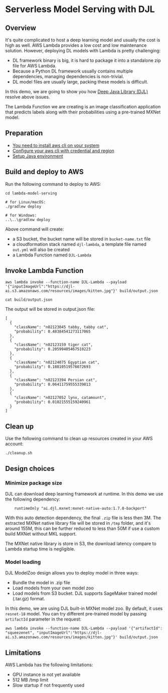 # Serverless Model Serving with DJL 

## Overview
It's quite complicated to host a deep learning model and usually the cost is high as well.
AWS Lambda provides a low cost and low maintenance solution. However, deploying DL models with Lambda is pretty challenging:
- DL framework binary is big, it is hard to package it into a standalone zip file for AWS Lambda.
- Because a Python DL framework usually contains multiple dependencies, managing dependencies is non-trivial. 
- DL model files are usually large, packing these models is difficult.

In this demo, we are going to show you how [Deep Java Library (DJL)](http://djl.ai) resolve above issues.

The Lambda Function we are creating is an image classification application that predicts labels along with their
probabilities using a pre-trained MXNet model.

## Preparation
- [You need to install aws cli on your system](https://docs.aws.amazon.com/cli/latest/userguide/install-cliv2.html)
- [Configure your aws cli with credential and region](https://docs.aws.amazon.com/cli/latest/userguide/cli-chap-configure.html#cli-quick-configuration)
- [Setup Java environment](https://github.com/deepjavalibrary/djl/blob/master/docs/development/setup.md#install-the-java-development-kit)

## Build and deploy to AWS
Run the following command to deploy to AWS:

```shell script
cd lambda-model-serving

# for Linux/macOS:
./gradlew deploy

# for Windows:
..\..\gradlew deploy
```

Above command will create:
- a S3 bucket, the bucket name will be stored in `bucket-name.txt` file 
- a cloudformation stack named `djl-lambda`, a template file named `out.yml` will also be created 
- a Lambda Function named `DJL-Lambda`

## Invoke Lambda Function 
```shell script
aws lambda invoke --function-name DJL-Lambda --payload '{"inputImageUrl":"https://djl-ai.s3.amazonaws.com/resources/images/kitten.jpg"}' build/output.json

cat build/output.json
```

The output will be stored in output.json file:

    [
      {
        "className": "n02123045 tabby, tabby cat",
        "probability": 0.48384541273117065
      },
      {
        "className": "n02123159 tiger cat",
        "probability": 0.20599405467510223
      },
      {
        "className": "n02124075 Egyptian cat",
        "probability": 0.18810519576072693
      },
      {
        "className": "n02123394 Persian cat",
        "probability": 0.06411759555339813
      },
      {
        "className": "n02127052 lynx, catamount",
        "probability": 0.01021555159240961
      }
    ]


## Clean up
Use the following command to clean up resources created in your AWS account:
```shell
./cleanup.sh
```

## Design choices

### Minimize package size
DJL can download deep learning framework at runtime. In this demo we use the following dependency:
```
    runtimeOnly "ai.djl.mxnet:mxnet-native-auto:1.7.0-backport"
```
With this auto detection dependency, the final `.zip` file is less then 3M.
The extracted MXNet native library file will be stored in `/tmp` folder, and it's around 155M, this can be further
reduced to less than 50M if use a custom build MXNet without MKL support.

The MXNet native library is store in S3, the download latency compare to Lambda startup time is negligible.

### Model loading
DJL ModelZoo design allows you to deploy model in three ways:
- Bundle the model in .zip file
- Load models from your own model zoo
- Load models from S3 bucket. DJL supports SageMaker trained model (.tar.gz) format.

In this demo, we are using DJL built-in MXNet model zoo. By default, it uses `resnet-18` model.
You can try different pre-trained model by passing `artifactId` parameter in the request:

```shell script
aws lambda invoke --function-name DJL-Lambda --payload '{"artifactId": "squeezenet", "inputImageUrl":"https://djl-ai.s3.amazonaws.com/resources/images/kitten.jpg"}' build/output.json
```

## Limitations
AWS Lambda has the following limitations:
- GPU instance is not yet available
- 512 MB /tmp limit
- Slow startup if not frequently used
